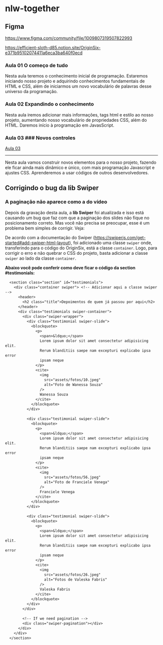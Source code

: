 # nlw-together

## Figma

https://www.figma.com/community/file/1009807319507822993

https://efficient-sloth-d85.notion.site/OriginSix-e371b95102074411a6eca3ba640f0ecd


### Aula 01 O começo de tudo

Nesta aula teremos o conhecimento inicial de programação. Estaremos iniciando nosso projeto e adquirindo conhecimentos fundamentais de HTML e CSS, além de iniciarmos um novo vocabulário de palavras desse universo da programação.

### Aula 02 Expandindo o conhecimento

Nesta aula iremos adicionar mais informações, tags html e estilo ao nosso projeto, aumentando nosso vocabulário de propriedades CSS, além do HTML. Daremos início à programação em JavasScript.

### Aula 03 ### Novos controles

[Aula 03](https://www.notion.so/Aula-03-9796eba5a6ef48c7958e14aec3cd34c2?pvs=21)

---

Nesta aula vamos construir novos elementos para o nosso projeto, fazendo ele ficar ainda mais dinâmico e único, com mais programação Javascript e ajustes CSS. Aprenderemos a usar códigos de outros desenvolvedores.

## Corrigindo o bug da lib Swiper

### A paginação não aparece como a do vídeo

Depois da gravação desta aula, a **lib Swiper** foi atualizada e isso está causando um bug que faz com que a paginação dos slides não fique no posicionamento correto. Mas você não precisa se preocupar, esse é um problema bem simples de corrigir. Veja:

De acordo com a documentação do Swiper (https://swiperjs.com/get-started#add-swiper-html-layout), foi adicionado uma classe `swiper` onde, transferindo para o código do OriginSix, está a classe `container`. Logo, para corrigir o erro e não quebrar o CSS do projeto, basta adicionar a classe `swiper` ao lado da classe `container`.

**Abaixo você pode conferir como deve ficar o código da section  #testimonials:**

<!-- TESTIMONIALS -->
      <section class="section" id="testimonials">
        <div class="container swiper"> <!-- Adicionar aqui a classe swiper -->
          <header>
            <h2 class="title">Depoimentos de quem já passou por aqui</h2>
          </header>
          <div class="testimonials swiper-container">
            <div class="swiper-wrapper">
              <div class="testimonial swiper-slide">
                <blockquote>
                  <p>
                    <span>&ldquo;</span>
                    Lorem ipsum dolor sit amet consectetur adipisicing elit.
                    Rerum blanditiis saepe nam excepturi explicabo ipsa error
                    ipsam neque
                  </p>
                  <cite>
                    <img
                      src="assets/fotos/10.jpeg"
                      alt="Foto de Wanessa Souza"
                    />
                    Wanessa Souza
                  </cite>
                </blockquote>
              </div>

              <div class="testimonial swiper-slide">
                <blockquote>
                  <p>
                    <span>&ldquo;</span>
                    Lorem ipsum dolor sit amet consectetur adipisicing elit.
                    Rerum blanditiis saepe nam excepturi explicabo ipsa error
                    ipsam neque
                  </p>
                  <cite>
                    <img
                      src="assets/fotos/56.jpeg"
                      alt="Foto de Franciele Venega"
                    />
                    Franciele Venega
                  </cite>
                </blockquote>
              </div>

              <div class="testimonial swiper-slide">
                <blockquote>
                  <p>
                    <span>&ldquo;</span>
                    Lorem ipsum dolor sit amet consectetur adipisicing elit.
                    Rerum blanditiis saepe nam excepturi explicabo ipsa error
                    ipsam neque
                  </p>
                  <cite>
                    <img
                      src="assets/fotos/26.jpeg"
                      alt="Fotos de Valeska Fabris"
                    />
                    Valeska Fabris
                  </cite>
                </blockquote>
              </div>
            </div>

            <!-- If we need pagination -->
            <div class="swiper-pagination"></div>
          </div>
        </div>
      </section>
